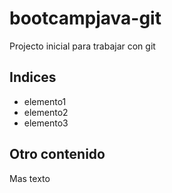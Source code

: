 # bootcampjava-git
Projecto inicial para trabajar con git

## Indices 
* elemento1  
* elemento2
* elemento3

## Otro contenido
Mas texto

